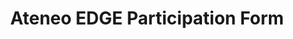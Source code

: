 ---
title: Ateneo EDGE Participation Form
redirect_to: https://docs.google.com/forms/d/e/1FAIpQLSfNUsJMVfNxmnvAv8Zm8xZubutQff4iFTrghpGAQo-bjM7xuQ/viewform
redirect_from: 
  - /EDGEParticipants
  - /edgeparticipants
---